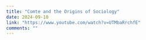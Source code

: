 ```yaml
---
title: "Comte and the Origins of Sociology"
date: 2024-09-10
link: "https://www.youtube.com/watch?v=UTMbaRrchfE"
comments: ""
---
```


